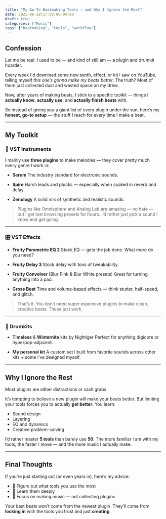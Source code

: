 ```yaml
---
title: "My Go-To Beatmaking Tools — and Why I Ignore the Rest"
date: 2025-06-18T17:00:00-04:00
draft: true
categories: ["Music"]
tags: ["beatmaking", "tools", "workflow"]
---
```


## Confession

Let me be real: I used to be — and kind of still am — a plugin and drumkit hoarder.

Every week I'd download some new synth, effect, or kit I saw on YouTube, telling myself _this one’s gonna make my beats better_. The truth? Most of them just collected dust and wasted space on my drive.

Now, after years of making beats, I stick to a specific toolkit — things I **actually know**, **actually use**, and **actually finish beats** with.

So instead of giving you a giant list of every plugin under the sun, here’s my **honest, go-to setup** — the stuff I reach for every time I make a beat.

---

## My Toolkit

### 🎹 VST Instruments

I mainly use **three plugins** to make melodies — they cover pretty much every genre I work in:

- **Serum**
  The industry standard for electronic sounds.

- **Spire**
  Harsh leads and plucks — especially when soaked in reverb and delay.

- **Zenology**
  A solid mix of synthetic and realistic sounds.

> Plugins like Omnisphere and Analog Lab are amazing — no hate — but I get lost browsing presets for hours.
> I’d rather just pick a sound I know and get going.

---

### 🎛 VST Effects

- **Fruity Parametric EQ 2**
  Stock EQ — gets the job done. What more do you need?

- **Fruity Delay 3**
  Stock delay with tons of tweakability.

- **Fruity Convolver** (Blur Pink & Blur White presets)
  Great for turning anything into a pad.

- **Gross Beat**
  Time and volume-based effects — think stutter, half-speed, and glitch.

> That’s it. You don’t need super expensive plugins to make clean, creative beats. These just work.

---

### 🥁 Drumkits

- **Timeless** & **Winternite** kits by Nightiger
  Perfect for anything digicore or hyperpop-adjacent.

- **My personal kit**
  A custom set I built from favorite sounds across other kits + some I've designed myself.

---

## Why I Ignore the Rest

Most plugins are either distractions or cash grabs.

It’s tempting to believe a new plugin will make your beats better. But limiting your tools forces you to actually **get better**. You learn:

- Sound design
- Layering
- EQ and dynamics
- Creative problem-solving

I’d rather master **5 tools** than barely use **50**. The more familiar I am with my tools, the faster I move — and the more music I actually make.

---

## Final Thoughts

If you’re just starting out (or even years in), here’s my advice:

- 🎯 Figure out what tools you use the most
- 🧠 Learn them deeply
- 🎵 Focus on making music — not collecting plugins

Your best beats won’t come from the newest plugin.
They’ll come from **locking in** with the tools you trust and just **creating**.
